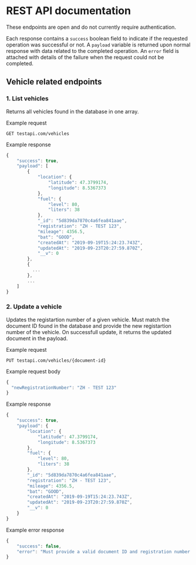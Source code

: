 # REST API documentation

These endpoints are open and do not currently require authentication.

Each response contains a `success` boolean field to indicate if the requested operation was successful or not. A `payload` variable is returned upon normal response with data related to the completed operation. An `error` field is attached with details of the failure when the request could not be completed.

## Vehicle related endpoints

### **1. List vehicles**

Returns all vehicles found in the database in one array.

Example request

`GET testapi.com/vehicles`

Example response

```js
{
    "success": true,
    "payload": [
        {
            "location": {
                "latitude": 47.3799174,
                "longitude": 8.5367373
            },
            "fuel": {
                "level": 80,
                "liters": 38
            },
            "_id": "5d839da7870c4a6fea841aae",
            "registration": "ZH - TEST 123",
            "mileage": 4356.5,
            "bat": "GOOD",
            "createdAt": "2019-09-19T15:24:23.743Z",
            "updatedAt": "2019-09-23T20:27:59.870Z",
            "__v": 0
        },
        {
          ...
        },
        ...
    ]
}
```


### **2. Update a vehicle**

Updates the registartion number of a given vehicle. Must match the document ID found in the database and provide the new registartion number of the vehicle. On successfull update, it returns the updated document in the payload.

Example request

`PUT testapi.com/vehicles/{document-id}`

Example request body

```js
{
  "newRegistrationNumber": "ZH - TEST 123"
}
```

Example response

```js
{
    "success": true,
    "payload": {
        "location": {
            "latitude": 47.3799174,
            "longitude": 8.5367373
        },
        "fuel": {
            "level": 80,
            "liters": 38
        },
        "_id": "5d839da7870c4a6fea841aae",
        "registration": "ZH - TEST 123",
        "mileage": 4356.5,
        "bat": "GOOD",
        "createdAt": "2019-09-19T15:24:23.743Z",
        "updatedAt": "2019-09-23T20:27:59.870Z",
        "__v": 0
    }
}
```

Example error response

```js
{
    "success": false,
    "error": "Must provide a valid document ID and registration number."
}
```
